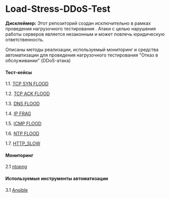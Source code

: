 # Load-Stress-DDoS-Test

**Дисклеймер:**  Этот репозиторий создан исключительно в рамках проведения нагрузочного тестирования . Атаки с целью нарушения работы серверов является незаконным и может повлечь юридическую ответственность.

Описаны методы реализации, используемый мониторинг и средства автоматизации для проведения нагрузочного тестирования "Отказ в обслуживании" (DDoS-атака)

#### Тест-кейсы
1.1. [TCP SYN FLOOD](https://github.com/Fireng/Load-Stress-DDoS-Test/blob/main/TCP_SYN/README.md)

1.2. [TCP ACK FLOOD](https://github.com/Fireng/Load-Stress-DDoS-Test/blob/main/TCP_ACK/README.md)

1.3. [DNS FLOOD](https://github.com/Fireng/Load-Stress-DDoS-Test/blob/main/DNS_FLOOD/README.md)

1.4. [IP FRAG](https://github.com/Fireng/Load-Stress-DDoS-Test/blob/main/IP_FRAG/README.md)

1.5. [ICMP FLOOD](https://github.com/Fireng/Load-Stress-DDoS-Test/blob/main/ICMP_FLOOD/README.md)

1.6. [NTP FLOOD](https://github.com/Fireng/Load-Stress-DDoS-Test/tree/main/NTP_FLOOD)

1.7. [HTTP_SLOW](https://github.com/Fireng/Load-Stress-DDoS-Test/tree/main/HTTP_SLOW)

#### Мониторинг
2.1 [ntopng]([https://github.com/prometheus/blackbox_exporter](https://github.com/Fireng/Load-Stress-DDoS-Test/tree/main/monitoring))
#### Используемые инструменты автоматизации
3.1 [Ansible](https://github.com/Fireng/Load-Stress-DDoS-Test/tree/main/ansible)
